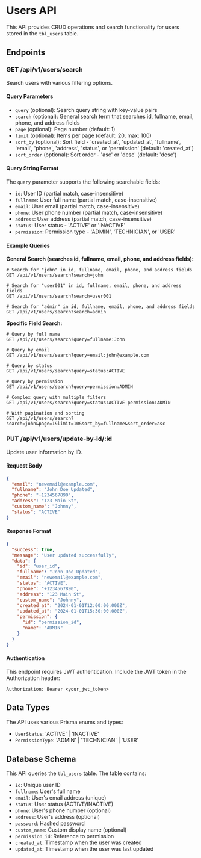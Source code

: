 # Users API

This API provides CRUD operations and search functionality for users stored in the `tbl_users` table.

## Endpoints

### GET /api/v1/users/search

Search users with various filtering options.

#### Query Parameters

- `query` (optional): Search query string with key-value pairs
- `search` (optional): General search term that searches id, fullname, email, phone, and address fields
- `page` (optional): Page number (default: 1)
- `limit` (optional): Items per page (default: 20, max: 100)
- `sort_by` (optional): Sort field - 'created_at', 'updated_at', 'fullname', 'email', 'phone', 'address', 'status', or 'permission' (default: 'created_at')
- `sort_order` (optional): Sort order - 'asc' or 'desc' (default: 'desc')

#### Query String Format

The `query` parameter supports the following searchable fields:

- `id`: User ID (partial match, case-insensitive)
- `fullname`: User full name (partial match, case-insensitive)
- `email`: User email (partial match, case-insensitive)
- `phone`: User phone number (partial match, case-insensitive)
- `address`: User address (partial match, case-insensitive)
- `status`: User status - 'ACTIVE' or 'INACTIVE'
- `permission`: Permission type - 'ADMIN', 'TECHNICIAN', or 'USER'

#### Example Queries

**General Search (searches id, fullname, email, phone, and address fields):**
```
# Search for "john" in id, fullname, email, phone, and address fields
GET /api/v1/users/search?search=john

# Search for "user001" in id, fullname, email, phone, and address fields
GET /api/v1/users/search?search=user001

# Search for "admin" in id, fullname, email, phone, and address fields
GET /api/v1/users/search?search=admin
```

**Specific Field Search:**
```
# Query by full name
GET /api/v1/users/search?query=fullname:John

# Query by email
GET /api/v1/users/search?query=email:john@example.com

# Query by status
GET /api/v1/users/search?query=status:ACTIVE

# Query by permission
GET /api/v1/users/search?query=permission:ADMIN

# Complex query with multiple filters
GET /api/v1/users/search?query=status:ACTIVE permission:ADMIN

# With pagination and sorting
GET /api/v1/users/search?search=john&page=1&limit=10&sort_by=fullname&sort_order=asc
```

### PUT /api/v1/users/update-by-id/:id

Update user information by ID.

#### Request Body

```json
{
  "email": "newemail@example.com",
  "fullname": "John Doe Updated",
  "phone": "+1234567890",
  "address": "123 Main St",
  "custom_name": "Johnny",
  "status": "ACTIVE"
}
```

#### Response Format

```json
{
  "success": true,
  "message": "User updated successfully",
  "data": {
    "id": "user_id",
    "fullname": "John Doe Updated",
    "email": "newemail@example.com",
    "status": "ACTIVE",
    "phone": "+1234567890",
    "address": "123 Main St",
    "custom_name": "Johnny",
    "created_at": "2024-01-01T12:00:00.000Z",
    "updated_at": "2024-01-01T15:30:00.000Z",
    "permission": {
      "id": "permission_id",
      "name": "ADMIN"
    }
  }
}
```

#### Authentication

This endpoint requires JWT authentication. Include the JWT token in the Authorization header:

```
Authorization: Bearer <your_jwt_token>
```

## Data Types

The API uses various Prisma enums and types:

- `UserStatus`: 'ACTIVE' | 'INACTIVE'
- `PermissionType`: 'ADMIN' | 'TECHNICIAN' | 'USER'

## Database Schema

This API queries the `tbl_users` table. The table contains:

- `id`: Unique user ID
- `fullname`: User's full name
- `email`: User's email address (unique)
- `status`: User status (ACTIVE/INACTIVE)
- `phone`: User's phone number (optional)
- `address`: User's address (optional)
- `password`: Hashed password
- `custom_name`: Custom display name (optional)
- `permission_id`: Reference to permission
- `created_at`: Timestamp when the user was created
- `updated_at`: Timestamp when the user was last updated
